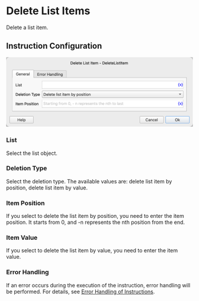 # Delete List Items

Delete a list item.

## Instruction Configuration

![General Configuration Dialog for Deleting List Items](delete_list_item_general_config.png)

### List

Select the list object.

### Deletion Type

Select the deletion type. The available values are: delete list item by position, delete list item by value.

### Item Position

If you select to delete the list item by position, you need to enter the item position. It starts from 0, and -n represents the nth position from the end.

### Item Value

If you select to delete the list item by value, you need to enter the item value.

### Error Handling

If an error occurs during the execution of the instruction, error handling will be performed. For details, see [Error Handling of Instructions](../../../manual/error_handling.md).